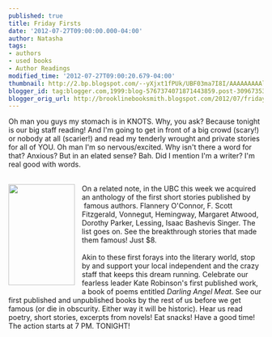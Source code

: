```yaml
---
published: true
title: Friday Firsts
date: '2012-07-27T09:00:00.000-04:00'
author: Natasha
tags:
- authors
- used books
- Author Readings
modified_time: '2012-07-27T09:00:20.679-04:00'
thumbnail: http://2.bp.blogspot.com/--yXjxt1fPUk/UBF03ma7I8I/AAAAAAAAAlA/06ixhhZx7HM/s72-c/first.jpg
blogger_id: tag:blogger.com,1999:blog-5767374071871443859.post-3096735349722345233
blogger_orig_url: http://brooklinebooksmith.blogspot.com/2012/07/friday-firsts.html
---
```


Oh man you guys my stomach is in KNOTS. Why, you ask? Because tonight is our big staff reading! And I'm going to get in front of a big crowd (scary!) or nobody at all (scarier!) and read my tenderly wrought and private stories for all of YOU. Oh man I'm so nervous/excited. Why isn't there a word for that? Anxious? But in an elated sense? Bah. Did I mention I'm a writer? I'm real good with words.<br /><br /><div class="separator" style="clear: both; text-align: center;"><a href="http://2.bp.blogspot.com/--yXjxt1fPUk/UBF03ma7I8I/AAAAAAAAAlA/06ixhhZx7HM/s1600/first.jpg" imageanchor="1" style="clear: left; float: left; margin-bottom: 1em; margin-right: 1em;"><img border="0" height="200" src="http://2.bp.blogspot.com/--yXjxt1fPUk/UBF03ma7I8I/AAAAAAAAAlA/06ixhhZx7HM/s200/first.jpg" width="131" /></a></div>On a related note, in the UBC this week we&nbsp;acquired an anthology of the first short stories published by &nbsp;famous authors. Flannery O'Connor, F. Scott Fitzgerald, Vonnegut, Hemingway, Margaret Atwood, Dorothy Parker, Lessing, Isaac Bashevis Singer. The list goes on. See the breakthrough stories that made them famous! Just $8.<br /><br />Akin to these first forays into the literary world, stop by and support your local independent and the crazy staff that keeps this dream running. Celebrate our fearless leader Kate Robinson's first published work, a book of poems entitled <i>Darling Angel Meat.&nbsp;</i>See our first published and unpublished books by the rest of us before we get famous (or die in obscurity. Either way it will be historic). Hear us read poetry, short stories, excerpts from novels! Eat snacks! Have a good time! The action starts at 7 PM. TONIGHT!
